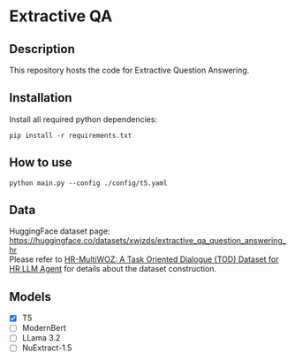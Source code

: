 # Extractive QA

## Description
This repository hosts the code for Extractive Question Answering.

## Installation
Install all required python dependencies:
```
pip install -r requirements.txt
```

## How to use
```
python main.py --config ./config/t5.yaml
```

## Data
HuggingFace dataset page: https://huggingface.co/datasets/xwjzds/extractive_qa_question_answering_hr <br>
Please refer to [HR-MultiWOZ: A Task Oriented Dialogue (TOD) Dataset for HR LLM Agent](https://arxiv.org/abs/2402.01018) for details about the dataset construction.

## Models

- [x] T5 <br>
- [ ] ModernBert <br>
- [ ] LLama 3.2 <br>
- [ ] NuExtract-1.5 <br>

